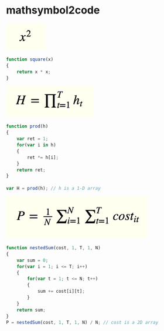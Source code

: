 # mathsymbol2code

![x square](square.png)
```javascript
function square(x) 
{
    return x * x;
}
```

![product](prod.png)
```javascript
function prod(h)
{
    var ret = 1;
    for(var i in h)
    {
        ret *= h[i];
    }
    return ret;
}

var H = prod(h); // h is a 1-D array
```
![nested sum](nestedsum.png)
```javascript
function nestedSum(cost, 1, T, 1, N)
{
    var sum = 0;
    for(var i = 1; i <= T; i++)
    {
        for(var t = 1; t <= N; t++)
        {
            sum += cost[i][t];
        }
    }
    return sum;
}
P = nestedSum(cost, 1, T, 1, N) / N; // cost is a 2D array
```
